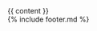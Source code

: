 <!DOCTYPE html>
<html lang="{{ page.lang | default: site.lang | default: " en " }}">

<head>
  <meta charset="UTF-8">
  <meta name="viewport" content="width=device-width, initial-scale=1.0">
  <meta http-equiv="X-UA-Compatible" content="ie=edge">

  <title>{{ site.title }}</title>
  <meta name="description" content="{{ site.description }}">
  <meta property="og:title" content="{{ site.title }}" />
  <meta property="og:description" content="{{ site.description }}" />
  <meta property="og:image" content="{{ site.og_photo }}" />

<link href="https://fonts.googleapis.com/css?family=PT+Serif:400,400i,700,700i&display=swap" rel="stylesheet">
  <link rel="stylesheet" type="text/css" href="{{ 'css/main.css' | relative_url }}">
  <link rel="icon" type="image/png" href="favicon.png" sizes="152x152">
</head>

<body id="site">
  <div id="wrapper">
    {{ content }}
  </div>
  {% include footer.md %}
  <script src="/js/main.js"></script>
</body>

</html>
